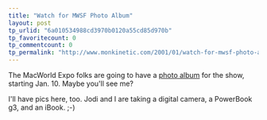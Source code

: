 ```yaml
---
title: "Watch for MWSF Photo Album"
layout: post
tp_urlid: "6a010534988cd3970b0120a55cd85d970b"
tp_favoritecount: 0
tp_commentcount: 0
tp_permalink: "http://www.monkinetic.com/2001/01/watch-for-mwsf-photo-album.html"
---
```

The MacWorld Expo folks are going to have a <a href="http://www.macworldexpo.com/photoalbum.html">photo album</a> for the show, starting Jan. 10. Maybe you&#39;ll see me?

I&#39;ll have pics here, too. Jodi and I are taking a digital camera, a PowerBook g3, and an iBook. ;-)
